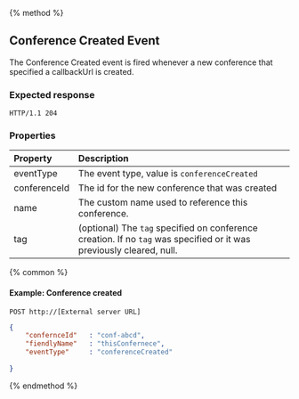 {% method %}
## Conference Created Event
The Conference Created event is fired whenever a new conference that specified a callbackUrl is created.  
### Expected response
```http
HTTP/1.1 204
```

### Properties

| Property     | Description                                                                                                                         |
|:----------   |:------------------------------------------------------------------------------------------------------------------------------------|
| eventType    | The event type, value is `conferenceCreated`                                                                                        |
| conferenceId | The id for the new conference that was created                                                                                      |
| name         | The custom name used to reference this conference.                                                                                  |
| tag          | (optional) The `tag`  specified on conference creation. If no `tag` was specified or it was previously cleared, null.               |

{% common %}

#### Example: Conference created 

```
POST http://[External server URL]
```

```json
{
    "confernceId"   : "conf-abcd",
    "fiendlyName"   : "thisConfernece",
    "eventType"     : "conferenceCreated"
    
}
```

{% endmethod %}
